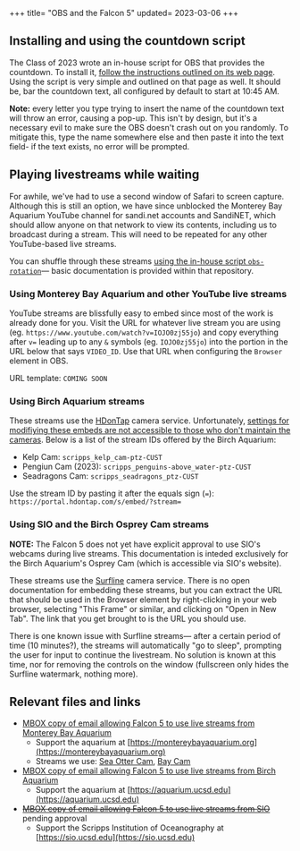 +++
title= "OBS and the Falcon 5"
updated= 2023-03-06
+++

## Installing and using the countdown script
The Class of 2023 wrote an in-house script for OBS that provides the countdown. To install it, [follow the instructions outlined on its web page](https://github.com/srfalcon5/obs-countdown). Using the script is very simple and outlined on that page as well. It should be, bar the countdown text, all configured by default to start at 10:45 AM.

**Note:** every letter you type trying to insert the name of the countdown text will throw an error, causing a pop-up. This isn't by design, but it's a necessary evil to make sure the OBS doesn't crash out on you randomly. To mitigate this, type the name somewhere else and then paste it into the text field- if the text exists, no error will be prompted.

## Playing livestreams while waiting
For awhile, we've had to use a second window of Safari to screen capture. Although this is still an option, we have since unblocked the Monterey Bay Aquarium YouTube channel for sandi.net accounts and SandiNET, which should allow anyone on that network to view its contents, including us to broadcast during a stream. This will need to be repeated for any other YouTube-based live streams.

You can shuffle through these streams [using the in-house script `obs-rotation`](https://github.com/srfalcon5/obs-rotation)— basic documentation is provided within that repository.

### Using Monterey Bay Aquarium and other YouTube live streams
YouTube streams are blissfully easy to embed since most of the work is already done for you. Visit the URL for whatever live stream you are using (eg. `https://www.youtube.com/watch?v=IOJO0zj55jo`) and copy everything after `v=` leading up to any `&` symbols (eg. `IOJO0zj55jo`) into the portion in the URL below that says `VIDEO_ID`. Use that URL when configuring the `Browser` element in OBS.

URL template: `COMING SOON`

### Using Birch Aquarium streams
These streams use the [HDonTap](https://hdontap.com) camera service. Unfortunately, [settings for modifiying these embeds are not accessible to those who don't maintain the cameras](https://hdontap.com/index.php/knowledge_base/detail/customizing-the-webcam-stream-embed). Below is a list of the stream IDs offered by the Birch Aquarium:
  - Kelp Cam: `scripps_kelp_cam-ptz-CUST`
  - Pengiun Cam (2023): `scripps_penguins-above_water-ptz-CUST`
  - Seadragons Cam: `scripps_seadragons_ptz-CUST`

Use the stream ID by pasting it after the equals sign (`=`): `https://portal.hdontap.com/s/embed/?stream=`

### Using SIO and the Birch Osprey Cam streams
**NOTE:** The Falcon 5 does not yet have explicit approval to use SIO's webcams during live streams. This documentation is inteded exclusively for the Birch Aquarium's Osprey Cam (which is accessible via SIO's website).

These streams use the [Surfline](https://surfline.com) camera service. There is no open documentation for embedding these streams, but you can extract the URL that should be used in the Browser element by right-clicking in your web browser, selecting "This Frame" or similar, and clicking on "Open in New Tab". The link that you get brought to is the URL you should use.

There is one known issue with Surfline streams— after a certain period of time (10 minutes?), the streams will automatically "go to sleep", prompting the user for input to continue the livestream. No solution is known at this time, nor for removing the controls on the window (fullscreen only hides the Surfline watermark, nothing more).

## Relevant files and links
- [MBOX copy of email allowing Falcon 5 to use live streams from Monterey Bay Aquarium](https://cdn.doamatto.xyz/f5/consent/mbayaq-live.eml)
  - Support the aquarium at [https://montereybayaquarium.org](https://montereybayaquarium.org)
  - Streams we use: [Sea Otter Cam](https://www.youtube.com/watch?v=IOJO0zj55jo), [Bay Cam](https://www.youtube.com/watch?v=xmvDYRsf5cs)
- [MBOX copy of email allowing Falcon 5 to use live streams from Birch Aquarium](https://cdn.doamatto.xyz/f5/consent/birchaquarium-live.eml)
  - Support the aquarium at [https://aquarium.ucsd.edu](https://aquarium.ucsd.edu)
- ~~[MBOX copy of email allowing Falcon 5 to use live streams from SIO]()~~ pending approval
  - Support the Scripps Institution of Oceanography at [https://sio.ucsd.edu](https://sio.ucsd.edu)

